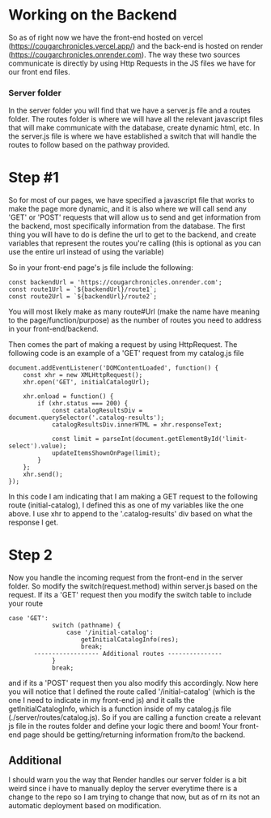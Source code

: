# Working on the Backend 
So as of right now we have the front-end hosted on vercel (https://cougarchronicles.vercel.app/) and the back-end is hosted on render (https://cougarchronicles.onrender.com). The way these two sources communicate is directly by using Http Requests in the JS files we have for our front end files. 

### Server folder
In the server folder you will find that we have a server.js file and a routes folder. The routes folder is where we will have all the relevant javascript files that
will make communicate with the database, create dynamic html, etc. In the server.js file is where we have established a switch that will handle the routes to follow based on
the pathway provided. 

# Step #1
So for most of our pages, we have specified a javascript file that works to make the page more dynamic, and it is also where we will call send any 'GET' or 'POST' requests that will allow us to send and get information from the backend, most specifically information from the database. The first thing you will have to do is define the url to get to the backend, and create variables that represent the routes you're calling (this is optional as you can use the entire url instead of using the variable)

So in your front-end page's js file include the following:
```
const backendUrl = 'https://cougarchronicles.onrender.com'; 
const route1Url = `${backendUrl}/route1`;
const route2Url = `${backendUrl}/route2`;
```
You will most likely make as many route#Url (make the name have meaning to the page/function/purpose) as the number of routes you need to address in your front-end/backend.

Then comes the part of making a request by using HttpRequest. The following code is an example of a 'GET' request from my catalog.js file
```
document.addEventListener('DOMContentLoaded', function() {
    const xhr = new XMLHttpRequest();
    xhr.open('GET', initialCatalogUrl);

    xhr.onload = function() {
        if (xhr.status === 200) {
            const catalogResultsDiv = document.querySelector('.catalog-results');
            catalogResultsDiv.innerHTML = xhr.responseText;

            const limit = parseInt(document.getElementById('limit-select').value);
            updateItemsShownOnPage(limit);
        } 
    };
    xhr.send();
});
```
In this code I am indicating that I am making a GET request to the following route (initial-catalog), I defined this as one of my variables like the one above. I use xhr to append to the '.catalog-results' div based on what the response I get. 

# Step 2

Now you handle the incoming request from the front-end in the server folder. So modify the switch(request.method) within server.js based on the request. If its a 'GET' request then you modify the switch table to include your route
```
case 'GET':
            switch (pathname) {
                case '/initial-catalog':
                    getInitialCatalogInfo(res);
                    break;
       ------------------ Additional routes ---------------
            }
            break;
```
and if its a 'POST' request then you also modify this accordingly. Now here you will notice that I defined the route called '/initial-catalog' (which is the one I need to indicate in my front-end js) and it calls the getInitialCatalogInfo, which is a function inside of my catalog.js file (./server/routes/catalog.js). So if you are calling a function create a relevant js file in the routes folder and define your logic there and boom! Your front-end page should be getting/returning information from/to the backend.

## Additional
I should warn you the way that Render handles our server folder is a bit weird since i have to manually deploy the server everytime there is a change to the repo so I am trying to change that now, but as of rn its not an automatic deployment based on modification. 


